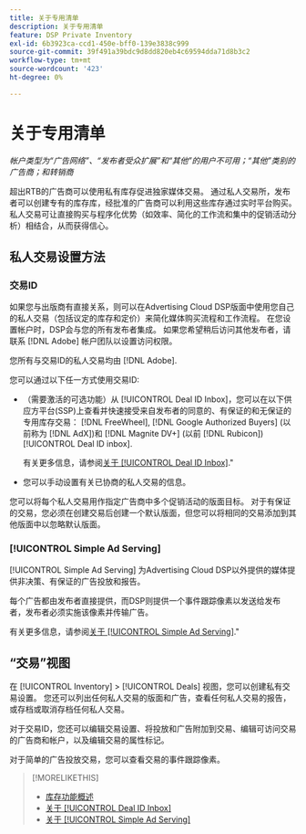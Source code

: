 ```yaml
---
title: 关于专用清单
description: 关于专用清单
feature: DSP Private Inventory
exl-id: 6b3923ca-ccd1-450e-bff0-139e3838c999
source-git-commit: 39f491a39bdc9d8dd820eb4c69594dda71d8b3c2
workflow-type: tm+mt
source-wordcount: '423'
ht-degree: 0%

---
```


# 关于专用清单

*帐户类型为“广告网络”、“发布者受众扩展”和“其他”的用户不可用；“其他”类别的广告商；和转销商*

超出RTB的广告商可以使用私有库存促进独家媒体交易。 通过私人交易所，发布者可以创建专有的库存库，经批准的广告商可以利用这些库存通过实时平台购买。 私人交易可让直接购买与程序化优势（如效率、简化的工作流和集中的促销活动分析）相结合，从而获得信心。

## 私人交易设置方法

### 交易ID

如果您与出版商有直接关系，则可以在Advertising Cloud DSP版面中使用您自己的私人交易（包括议定的库存和定价）来简化媒体购买流程和工作流程。 在您设置帐户时，DSP会与您的所有发布者集成。 如果您希望稍后访问其他发布者，请联系 [!DNL Adobe] 帐户团队以设置访问权限。 <!-- + sentence from Ramey? (no longer here) about how we certify the publishers -->

您所有与交易ID的私人交易均由 [!DNL Adobe].

您可以通过以下任一方式使用交易ID:

* （需要激活的可选功能）从 [!UICONTROL Deal ID Inbox]，您可以在以下供应方平台(SSP)上查看并快速接受来自发布者的同意的、有保证的和无保证的专用库存交易： [!DNL FreeWheel], [!DNL Google Authorized Buyers] (以前称为 [!DNL AdX])和 [!DNL Magnite DV+] (以前 [!DNL Rubicon]) [!UICONTROL Deal ID inbox].

   有关更多信息，请参阅[关于 [!UICONTROL Deal ID Inbox]](deal-id-inbox-about.md).&quot;

* 您可以手动设置有关已协商的私人交易的信息。

您可以将每个私人交易用作指定广告商中多个促销活动的版面目标。 对于有保证的交易，您必须在创建交易后创建一个默认版面，但您可以将相同的交易添加到其他版面中以忽略默认版面。

### [!UICONTROL Simple Ad Serving]

[!UICONTROL Simple Ad Serving] 为Advertising Cloud DSP以外提供的媒体提供非决策、有保证的广告投放和报告。

每个广告都由发布者直接提供，而DSP则提供一个事件跟踪像素以发送给发布者，发布者必须实施该像素并传输广告。

有关更多信息，请参阅[关于 [!UICONTROL Simple Ad Serving]](simple-deal-about.md).&quot;

## “交易”视图

在 [!UICONTROL Inventory] > [!UICONTROL Deals] 视图，您可以创建私有交易设置。 您还可以列出任何私人交易的版面和广告，查看任何私人交易的报告，或存档或取消存档任何私人交易。

对于交易ID，您还可以编辑交易设置、将投放和广告附加到交易、编辑可访问交易的广告商和帐户，以及编辑交易的属性标记。

对于简单的广告投放交易，您可以查看交易的事件跟踪像素。

>[!MORELIKETHIS]
>
>* [库存功能概述](/help/dsp/inventory/inventory-overview.md)
>* [关于 [!UICONTROL Deal ID Inbox]](/help/dsp/inventory/deal-id-inbox-about.md)
>* [关于 [!UICONTROL Simple Ad Serving]](simple-deal-about.md)

